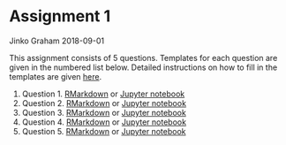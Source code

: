 Assignment 1
================
Jinko Graham
2018-09-01

This assignment consists of 5 questions. Templates for each question are given in the numbered list below. Detailed instructions on how to fill in the templates are given [here](https://github.com/SFUStatgen/RforStat2/blob/master/SFUStat305/Assignments/Instructions/instructions.md).

1.  Question 1. [RMarkdown](https://github.com/SFUStatgen/RforStat2/blob/master/SFUStat305/Assignments/A1/A1Q1.Rmd) or [Jupyter notebook](https://github.com/SFUStatgen/RforStat2/blob/master/SFUStat305/Assignments/A1/A1Q1.ipynb)
2.  Question 2. [RMarkdown](https://github.com/SFUStatgen/RforStat2/blob/master/SFUStat305/Assignments/A1/A1Q2.Rmd) or [Jupyter notebook](https://github.com/SFUStatgen/RforStat2/blob/master/SFUStat305/Assignments/A1/A1Q2.ipynb)
3.  Question 3. [RMarkdown](https://github.com/SFUStatgen/RforStat2/blob/master/SFUStat305/Assignments/A1/A1Q3.Rmd) or [Jupyter notebook](https://github.com/SFUStatgen/RforStat2/blob/master/SFUStat305/Assignments/A1/A1Q3.ipynb)
4.  Question 4. [RMarkdown](https://github.com/SFUStatgen/RforStat2/blob/master/SFUStat305/Assignments/A1/A1Q4.Rmd) or [Jupyter notebook](https://github.com/SFUStatgen/RforStat2/blob/master/SFUStat305/Assignments/A1/A1Q4.ipynb)
5.  Question 5. [RMarkdown](https://github.com/SFUStatgen/RforStat2/blob/master/SFUStat305/Assignments/A1/A1Q5.Rmd) or [Jupyter notebook](https://github.com/SFUStatgen/RforStat2/blob/master/SFUStat305/Assignments/A1/A1Q5.ipynb)
